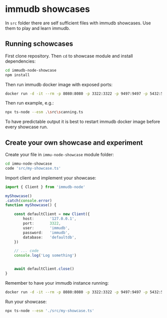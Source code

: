 
# immudb showcases

In `src` folder there are self sufficient files with immudb showcases.
Use them to play and learn immudb.


## Running schowcases

First clone repository. Then `cd` to showcase module and install dependencies:

```sh
cd immudb-node-showcase
npm install
```


Then run immudb docker image with exposed ports:

```sh
docker run -d -it --rm -p 8080:8080 -p 3322:3322 -p 9497:9497 -p 5432:5432 --name immudb codenotary/immudb:latest
```

Then run example, e.g.:

```sh
npx ts-node --esm .\src\scanning.ts
```

To have predictable output it is best to restart immudb docker image 
before every showcase run.

## Create your own showcase and experiment


Create your file in `immu-node-showcase` module folder:

```sh
cd immu-node-showcase
code 'src/my-showcase.ts'
```

Import client and implement your showcase:

```ts
import { Client } from 'immudb-node'

myShowcase()
.catch(console.error)
function myShowcase() {

    const defaultClient = new Client({
        host:       '127.0.0.1',
        port:       3322,
        user:       'immudb',
        password:   'immudb',
        database:   'defaultdb',
    })

    // ... code
    console.log('Log something')


    await defaultClient.close()
}
```

Remember to have your immudb instance running:

```sh
docker run -d -it --rm -p 8080:8080 -p 3322:3322 -p 9497:9497 -p 5432:5432 --name immudb codenotary/immudb:latest
```


Run your showcase:

```sh
npx ts-node --esm './src/my-showcase.ts'
```
